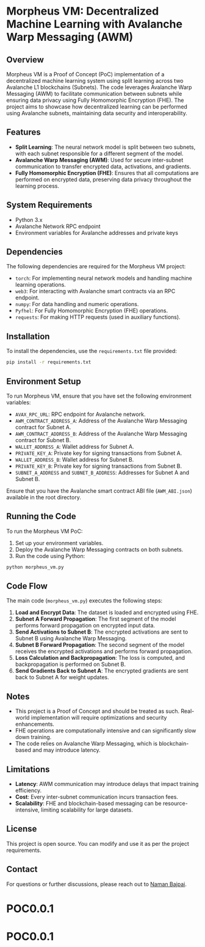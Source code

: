 # Morpheus VM: Decentralized Machine Learning with Avalanche Warp Messaging (AWM)

## Overview
Morpheus VM is a Proof of Concept (PoC) implementation of a decentralized machine learning system using split learning across two Avalanche L1 blockchains (Subnets). The code leverages Avalanche Warp Messaging (AWM) to facilitate communication between subnets while ensuring data privacy using Fully Homomorphic Encryption (FHE). The project aims to showcase how decentralized learning can be performed using Avalanche subnets, maintaining data security and interoperability.

## Features
- **Split Learning**: The neural network model is split between two subnets, with each subnet responsible for a different segment of the model.
- **Avalanche Warp Messaging (AWM)**: Used for secure inter-subnet communication to transfer encrypted data, activations, and gradients.
- **Fully Homomorphic Encryption (FHE)**: Ensures that all computations are performed on encrypted data, preserving data privacy throughout the learning process.

## System Requirements
- Python 3.x
- Avalanche Network RPC endpoint
- Environment variables for Avalanche addresses and private keys

## Dependencies
The following dependencies are required for the Morpheus VM project:

- `torch`: For implementing neural network models and handling machine learning operations.
- `web3`: For interacting with Avalanche smart contracts via an RPC endpoint.
- `numpy`: For data handling and numeric operations.
- `Pyfhel`: For Fully Homomorphic Encryption (FHE) operations.
- `requests`: For making HTTP requests (used in auxiliary functions).

## Installation
To install the dependencies, use the `requirements.txt` file provided:

```sh
pip install -r requirements.txt
```

## Environment Setup
To run Morpheus VM, ensure that you have set the following environment variables:

- `AVAX_RPC_URL`: RPC endpoint for Avalanche network.
- `AWM_CONTRACT_ADDRESS_A`: Address of the Avalanche Warp Messaging contract for Subnet A.
- `AWM_CONTRACT_ADDRESS_B`: Address of the Avalanche Warp Messaging contract for Subnet B.
- `WALLET_ADDRESS_A`: Wallet address for Subnet A.
- `PRIVATE_KEY_A`: Private key for signing transactions from Subnet A.
- `WALLET_ADDRESS_B`: Wallet address for Subnet B.
- `PRIVATE_KEY_B`: Private key for signing transactions from Subnet B.
- `SUBNET_A_ADDRESS` and `SUBNET_B_ADDRESS`: Addresses for Subnet A and Subnet B.

Ensure that you have the Avalanche smart contract ABI file (`AWM_ABI.json`) available in the root directory.

## Running the Code
To run the Morpheus VM PoC:

1. Set up your environment variables.
2. Deploy the Avalanche Warp Messaging contracts on both subnets.
3. Run the code using Python:

```sh
python morpheus_vm.py
```

## Code Flow
The main code (`morpheus_vm.py`) executes the following steps:

1. **Load and Encrypt Data**: The dataset is loaded and encrypted using FHE.
2. **Subnet A Forward Propagation**: The first segment of the model performs forward propagation on encrypted input data.
3. **Send Activations to Subnet B**: The encrypted activations are sent to Subnet B using Avalanche Warp Messaging.
4. **Subnet B Forward Propagation**: The second segment of the model receives the encrypted activations and performs forward propagation.
5. **Loss Calculation and Backpropagation**: The loss is computed, and backpropagation is performed on Subnet B.
6. **Send Gradients Back to Subnet A**: The encrypted gradients are sent back to Subnet A for weight updates.

## Notes
- This project is a Proof of Concept and should be treated as such. Real-world implementation will require optimizations and security enhancements.
- FHE operations are computationally intensive and can significantly slow down training.
- The code relies on Avalanche Warp Messaging, which is blockchain-based and may introduce latency.

## Limitations
- **Latency**: AWM communication may introduce delays that impact training efficiency.
- **Cost**: Every inter-subnet communication incurs transaction fees.
- **Scalability**: FHE and blockchain-based messaging can be resource-intensive, limiting scalability for large datasets.

## License
This project is open source. You can modify and use it as per the project requirements.

## Contact
For questions or further discussions, please reach out to [Naman Bajpai](mailto:naman.bajpai@drexel.edu).

# POC0.0.1
# POC0.0.1
